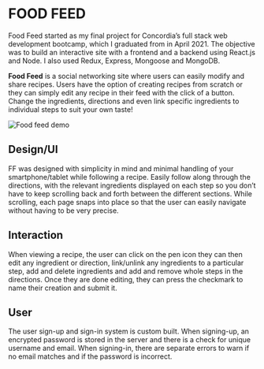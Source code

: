 # FOOD FEED

Food Feed started as my final project for Concordia’s full stack web development bootcamp, which I graduated from in April 2021. The objective was to build an interactive site with a frontend and a backend using React.js and Node. I also used Redux, Express, Mongoose and MongoDB.

**Food Feed** is a social networking site where users can easily modify and share recipes. Users have the option of creating recipes from scratch or they can simply edit any recipe in their feed with the click of a button. Change the ingredients, directions and even link specific ingredients to individual steps to suit your own taste!

![Food feed demo](https://github.com/rileymcmaster/recipe-app/blob/main/client/public/FF-screencap.gif?raw=true)

## Design/UI
FF was designed with simplicity in mind and minimal handling of your smartphone/tablet while following a recipe. Easily follow along through the directions, with the relevant ingredients displayed on each step so you don’t have to keep scrolling back and forth between the different sections. While scrolling, each page snaps into place so that the user can easily navigate without having to be very precise.

## Interaction
When viewing a recipe, the user can click on the pen icon they can then edit any ingredient or direction, link/unlink any ingredients to a particular step, add and delete ingredients and add and remove whole steps in the directions. Once they are done editing, they can press the checkmark to name their creation and submit it.

## User
The user sign-up and sign-in system is custom built. When signing-up, an encrypted password is stored in the server and there is a check for unique username and email. When signing-in, there are separate errors to warn if no email matches and if the password is incorrect.
